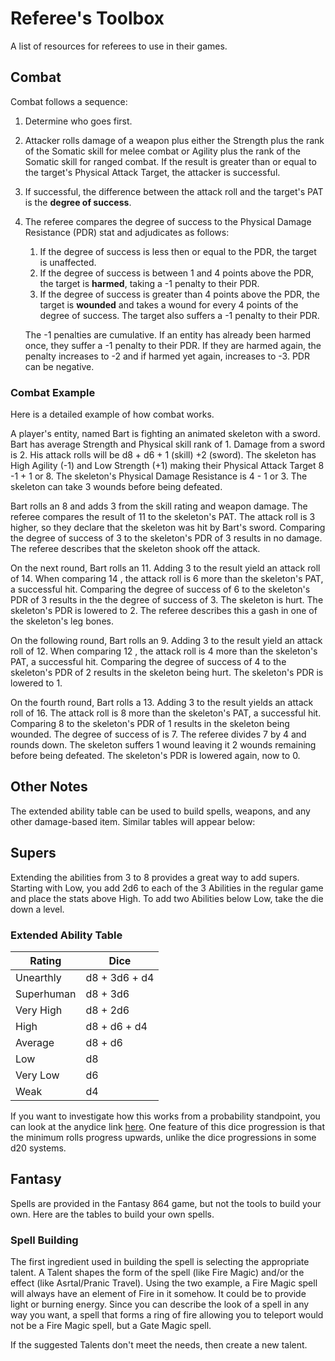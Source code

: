# Referee's Toolbox

A list of resources for referees to use in their games.

## Combat

Combat follows a sequence:

1. Determine who goes first.

2. Attacker rolls damage of a weapon plus either the Strength plus the rank of the Somatic skill for melee combat or Agility plus the rank of the Somatic skill for ranged combat. If the result is greater than or equal to the target's Physical Attack Target, the attacker is successful.

3. If successful, the difference between the attack roll and the target's PAT is the **degree of success**.

4. The referee compares the degree of success to the Physical Damage Resistance (PDR) stat and adjudicates as follows:

   1. If the degree of success is less then or equal to the PDR, the target is unaffected.
   2. If the degree of success is between 1 and 4 points above the PDR, the target is **harmed**, taking a -1 penalty to their PDR.
   3. If the degree of success is greater than 4 points above the PDR, the target is **wounded** and takes a wound for every 4 points of the degree of success. The target also suffers a -1 penalty to their PDR.

   The -1 penalties are cumulative. If an entity has already been harmed once, they suffer a -1 penalty to their PDR. If they are harmed again, the penalty increases to -2 and if harmed yet again, increases to -3. PDR can be negative.


### Combat Example

Here is a detailed example of how combat works.

A player's entity, named Bart is fighting an animated skeleton with a sword. Bart has average Strength and Physical skill rank of 1. Damage from a sword is 2. His attack rolls will be d8 + d6 + 1 (skill) +2 (sword). The skeleton has High Agility (-1) and Low Strength (+1) making their Physical Attack Target 8 -1 + 1 or 8. The skeleton's Physical Damage Resistance is 4 - 1 or 3. The skeleton can take 3 wounds before being defeated.

Bart rolls an 8 and adds 3 from the skill rating and weapon damage. The referee compares the result of 11 to the skeleton's PAT. The attack roll is 3 higher, so they declare that the skeleton was hit by Bart's sword. Comparing the degree of success of 3 to the skeleton's PDR of 3 results in no damage. The referee describes that the skeleton shook off the attack.

On the next round, Bart rolls an 11. Adding 3 to the result yield an attack roll of 14. When comparing 14 , the attack roll is 6 more than the skeleton's PAT, a successful hit. Comparing the degree of success of 6 to the skeleton's PDR of 3 results in the the degree of success of 3. The skeleton is hurt. The skeleton's PDR is lowered to 2. The referee describes this a gash in one of the skeleton's leg bones.

On the following round, Bart rolls an 9. Adding 3 to the result yield an attack roll of 12. When comparing 12 , the attack roll is 4 more than the skeleton's PAT, a successful hit. Comparing the degree of success of 4 to the skeleton's PDR of 2 results in the skeleton being hurt. The skeleton's PDR is lowered to 1. 

On the fourth round, Bart rolls a 13. Adding 3 to the result yields an attack roll of 16. The attack roll is 8 more than the skeleton's PAT, a successful hit. Comparing 8 to the skeleton's PDR of 1 results in the skeleton being wounded. The degree of success of is 7. The referee divides 7 by 4 and rounds down. The skeleton suffers 1 wound leaving it 2 wounds remaining before being defeated. The skeleton's PDR is lowered again, now to 0.

## Other Notes

The extended ability table can be used to build spells, weapons, and any other damage-based item. Similar tables will appear below:

## Supers

Extending the abilities from 3 to 8 provides a great way to add supers. Starting with Low, you add 2d6 to each of the 3 Abilities in the regular game and place the stats above High. To add two Abilities below Low, take the die down a level.

### Extended Ability Table

| Rating     | Dice          |
| ---------- | ------------- |
| Unearthly  | d8 + 3d6 + d4 |
| Superhuman | d8 + 3d6      |
| Very High  | d8 + 2d6      |
| High       | d8 + d6 + d4  |
| Average    | d8 + d6       |
| Low        | d8            |
| Very Low   | d6            |
| Weak       | d4            |

If you want to investigate how this works from a probability standpoint, you can look at the anydice link [here](https://anydice.com/program/19ccf). One feature of this dice progression is that the minimum rolls progress upwards, unlike the dice progressions in some d20 systems.

## Fantasy

Spells are provided in the Fantasy 864 game, but not the tools to build your own. Here are the tables to build your own spells.

### Spell Building

The first ingredient used in building the spell is selecting the appropriate talent. A Talent shapes the form of the spell (like Fire Magic) and/or the effect (like Asrtal/Pranic Travel). Using the two example, a Fire Magic spell will always have an element of Fire in it somehow. It could be to provide light or burning energy. Since you can describe the look of a spell in any way you want, a spell that forms a ring of fire allowing you to teleport would not be a Fire Magic spell, but a Gate Magic spell.

If the suggested Talents don't meet the needs, then create a new talent.